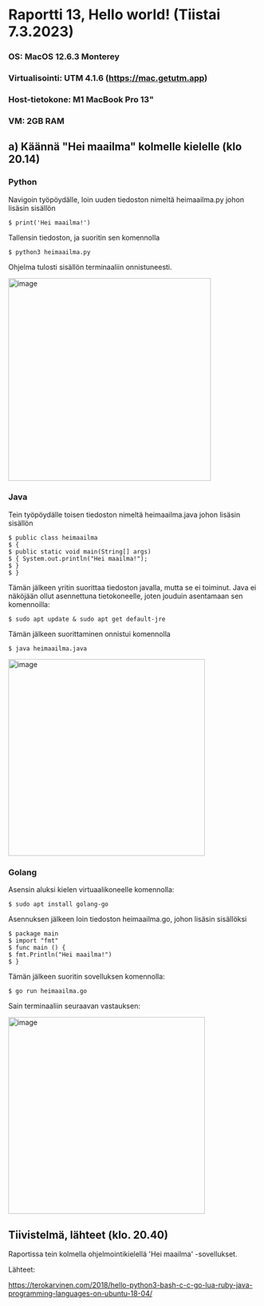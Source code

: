 # Raportti 13, Hello world! (Tiistai 7.3.2023)

### OS: MacOS 12.6.3 Monterey
### Virtualisointi: UTM 4.1.6 (https://mac.getutm.app)
### Host-tietokone: M1 MacBook Pro 13"
### VM: 2GB RAM


## a) Käännä "Hei maailma" kolmelle kielelle (klo 20.14)

### Python

Navigoin työpöydälle, loin uuden tiedoston nimeltä heimaailma.py johon lisäsin sisällön

    $ print('Hei maailma!')
    
Tallensin tiedoston, ja suoritin sen komennolla 

    $ python3 heimaailma.py
    
Ohjelma tulosti sisällön terminaaliin onnistuneesti.

<img width="406" alt="image" src="https://user-images.githubusercontent.com/122888655/223514084-fa00d114-2cfe-4102-bbbc-29203b0b8db4.png">

### Java

Tein työpöydälle toisen tiedoston nimeltä heimaailma.java johon lisäsin sisällön

    $ public class heimaailma
    $ {
    $ public static void main(String[] args)
    $ { System.out.println("Hei maailma!");
    $ }
    $ }
    
Tämän jälkeen yritin suorittaa tiedoston javalla, mutta se ei toiminut. Java ei näköjään ollut asennettuna tietokoneelle, joten jouduin asentamaan sen komennoilla:

    $ sudo apt update & sudo apt get default-jre
    
Tämän jälkeen suorittaminen onnistui komennolla 

    $ java heimaailma.java

<img width="394" alt="image" src="https://user-images.githubusercontent.com/122888655/223517323-6dffa5ad-cd44-4e6c-9919-035732aa4f48.png">


### Golang

Asensin aluksi kielen virtuaalikoneelle komennolla:

    $ sudo apt install golang-go
    
Asennuksen jälkeen loin tiedoston heimaailma.go, johon lisäsin sisällöksi 

    $ package main
    $ import "fmt"
    $ func main () {
    $ fmt.Println("Hei maailma!")
    $ }
    
Tämän jälkeen suoritin sovelluksen komennolla:

    $ go run heimaailma.go
   
Sain terminaaliin seuraavan vastauksen:

<img width="394" alt="image" src="https://user-images.githubusercontent.com/122888655/223519938-990a1ae4-2944-43d8-b413-ffcc8cd203a7.png">


## Tiivistelmä, lähteet (klo. 20.40)

Raportissa tein kolmella ohjelmointikielellä 'Hei maailma' -sovellukset.

Lähteet:

https://terokarvinen.com/2018/hello-python3-bash-c-c-go-lua-ruby-java-programming-languages-on-ubuntu-18-04/

